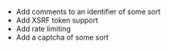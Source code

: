- Add comments to an identifier of some sort
- Add XSRF token support
- Add rate limiting
- Add a captcha of some sort

